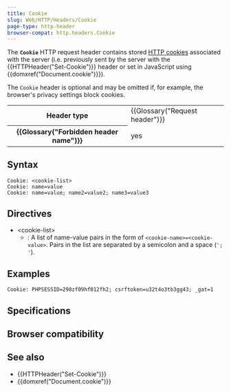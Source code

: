 ```yaml
---
title: Cookie
slug: Web/HTTP/Headers/Cookie
page-type: http-header
browser-compat: http.headers.Cookie
---
```




The **`Cookie`** HTTP request header contains stored [HTTP cookies](/Web/HTTP/Cookies) associated with the server (i.e. previously sent by the server with the {{HTTPHeader("Set-Cookie")}} header or set in JavaScript using {{domxref("Document.cookie")}}).

The `Cookie` header is optional and may be omitted if, for example, the browser's privacy settings block cookies.

<table class="properties">
  <tbody>
    <tr>
      <th scope="row">Header type</th>
      <td>{{Glossary("Request header")}}</td>
    </tr>
    <tr>
      <th scope="row">{{Glossary("Forbidden header name")}}</th>
      <td>yes</td>
    </tr>
  </tbody>
</table>

## Syntax

```http
Cookie: <cookie-list>
Cookie: name=value
Cookie: name=value; name2=value2; name3=value3
```

## Directives

- \<cookie-list>
  - : A list of name-value pairs in the form of `<cookie-name>=<cookie-value>`. Pairs in the list are separated by a semicolon and a space (`'; '`).

## Examples

```http
Cookie: PHPSESSID=298zf09hf012fh2; csrftoken=u32t4o3tb3gg43; _gat=1
```

## Specifications



## Browser compatibility



## See also

- {{HTTPHeader("Set-Cookie")}}
- {{domxref("Document.cookie")}}
